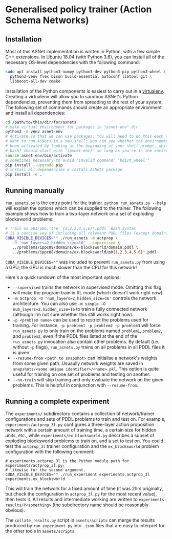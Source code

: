 # Generalised policy trainer (Action Schema Networks)

## Installation

Most of this ASNet implementation is written in Python, with a few simple C++
extensions. In Ubuntu 18.04 (with Python 3.6), you can install all of the
necessary OS-level dependencies with the following command:

```sh
sudo apt install python3-numpy python3-dev python3-pip python3-wheel \
  python3-venv flex bison build-essential autoconf libtool git \
  libboost-all-dev cmake
```

Installation of the Python components is easiest to carry out in
a [virtualenv](http://docs.python-guide.org/en/latest/dev/virtualenvs/).
Creating a virtualenv will allow you to sandbox ASNet's Python dependencies,
preventing them from spreading to the rest of your system. The following set of
commands should create an appropriate environment and install all dependencies:

```sh
cd /path/to/this/dir/for/asnets
# make virtual environment for packages in "asnet-env" dir
python3 -m venv asnet-env
# Activate so that we can use packages. You will need to do this each time you
# want to run ASNets in a new shell; you can see whether the environment has
# been activated by looking at the beginning of your shell prompt, which (in
# bash) should start with "(asnet-env)" so long as you're in the environment.
source asnet-env/bin/activate
# sometimes necessary to avoid "invalid command: 'bdist_wheel'"
pip install --upgrade pip
# install all dependencies & install ASNets package
pip install -e .
```

## Running manually

`run_asnets.py` is the entry point for the trainer. `python run_asnets.py
--help` will explain the options which can be supplied to the trainer. The
following example shows how to train a two-layer network on a set of exploding
blocksworld problems:

```sh
# Train on p01-p06; the `{1,2,3,4,5,6}*.pddl` Bash syntax
# is a concise way of including all relevant PDDL files (except domain)
CUDA_VISIBLE_DEVICES="" ./run_asnets -m actprop \
   -O 'num_layers=2,hidden_size=16' --supervised \
   ../problems/ippc08/domains/ex-blocksworld/domain.pddl \
   ../problems/ippc08/domains/ex-blocksworld/p0{1,2,3,4,5,6}*.pddl
```

`CUDA_VISIBLE_DEVICES=""` was included to prevent `run_asnets.py` from using a
GPU; the GPU is much slower than the CPU for this network!

Here's a quick rundown of the most important options:

- `--supervised` trains the network in supervised mode. Omitting this flag will
  make the program train in RL mode (which doesn't work right now).
- `-m actprop -O 'num_layers=2,hidden_size=16'` controls the network
  architecture. You can also use `-m simple -O num_layers=2,hidden_size=16` to
  train a fully connected network (although I'm not sure whether this still
  works right now).
- `-p <problem name>` can be used to restrict the problems used for training.
  For instance, `-p problem1 -p problem2 -p problem3` will force `run_asnets.py`
  to only train on the problems named `problem1`, `problem2`, and `problem3`, even
  if the PDDL files listed at the end of the `run_asnets.py` invocation also
  contain other problems. By default (i.e. without `-p` flags), `run_asnets.py`
  trains on all problems in all PDDL files it is given.
- `--resume-from <path to snapshot>` can initialise a network's weights from
  some given path. Usuaully network weights are saved in `snapshots/<some unique
  identifier>/<name>.pkl`. This option is quite useful for training on one set
  of problems and testing on another.
- `--no-train` will skip training and only evaluate the network on the given
  problems. This is helpful in conjunction with `--resume-from`.

## Running a complete experiment

The `experiments/` subdirectory contains a collection of network/trainer
configurations and sets of PDDL problems to train and test on. For example,
`experiments/actprop_3l.py` configures a three-layer action proposition network
with a certain amount of training time, a certain size for hidden units, etc.,
while `experiments/ex_blocksworld.py` describes a subset of exploding
blocksworld problems to train on, and a set to test on. You could test the
`actprop_3l` trainer configuration and the `ex_blocksworld` problem
configuration with the following comment:

```
# experiments.actprop_3l is the Python module path for experiments/actprop_3l.py;
# likewise for the second argument.
CUDA_VISIBLE_DEVICES="" ./run_experiment experiments.actprop_3l experiments.ex_blocksworld
```

This will train the network for a fixed amount of time (it was 2hrs originally,
but check the configuration in `actprop_3l.py` for the most recent value), then
tests it. All results and intermediate working are written to
`experiments-results/P<something>` (the subdirectory name should be reasonably
obvious).

The `collate_results.py` script in `asnets/scripts` can merge the results
produced by `run_experiment.py` into `.json` files that are easy to interpret
for the other tools in `asnets/scripts`.
